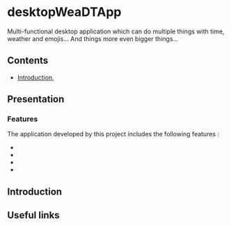 # desktopWeaDTApp

Multi-functional desktop application which can do multiple things with time, weather and emojis... And things more even bigger things...

## Contents

* [Introduction](introduction),

<a name="presentation"></a>
## Presentation

<a name="features"></a>
### Features

The application developed by this project includes the following features :

*

*

*

*

<a name="introduction"></a>
## Introduction

<a name="useful_links"></a>
## Useful links
